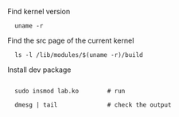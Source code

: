 
Find kernel version
```
  uname -r
```

Find the src page of the current kernel
```
  ls -l /lib/modules/$(uname -r)/build
```

Install dev package
```
```


```
  sudo insmod lab.ko        # run

  dmesg | tail              # check the output
```
